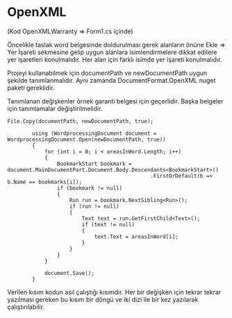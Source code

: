 # OpenXML
(Kod OpenXMLWarranty => Form1.cs içinde)

Öncelikle taslak word belgesinde doldurulması gerek alanların önüne Ekle => Yer İşareti sekmesine gelip uygun alanlara isimlendirmelere dikkat edilere yer işaretleri konulmalıdır.
Her alan için farklı isimde yer işareti konulmalıdır.

Projeyi kullanabilmek için documentPath ve newDocumentPath uygun şekilde tanımlanmalıdır.
Aynı zamanda DocumentFormat.OpenXML nuget paketi gereklidir.

Tanımlanan değişkenler örnek garanti belgesi için geçerlidir. Başka belgeler için tanımlamalar değiştirilmelidir.

	File.Copy(documentPath, newDocumentPath, true);

			using (WordprocessingDocument document = WordprocessingDocument.Open(newDocumentPath, true))
			{
				for (int i = 0; i < areasInWord.Length; i++)
				{
					BookmarkStart bookmark = document.MainDocumentPart.Document.Body.Descendants<BookmarkStart>()
												  .FirstOrDefault(b => b.Name == bookmarks[i]);
					if (bookmark != null)
					{
						Run run = bookmark.NextSibling<Run>();
						if (run != null)
						{
							Text text = run.GetFirstChild<Text>();
							if (text != null)
							{
								text.Text = areasInWord[i];
							}
						}
					}
				}

				document.Save();
			}


Verilen kısım kodun asıl çalıştığı kısımdır. Her bir değişken için tekrar tekrar yazılması gereken bu kısım bir döngü ve iki dizi ile bir kez yazılarak çalıştırılabilir.

